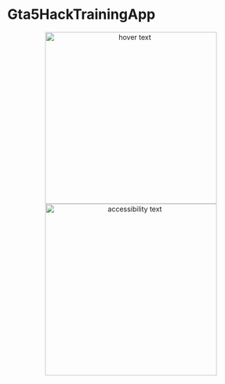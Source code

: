 # Gta5HackTrainingApp
<p align="center">
  <img src="your_relative_path_here" width="350" title="hover text">
  <img src="https://hizliresim.com/1uGUnN" width="350" alt="accessibility text">
</p>
